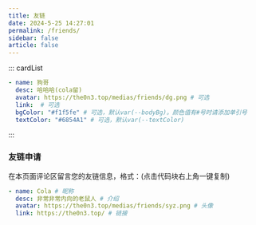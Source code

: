 ```yaml
---
title: 友链
date: 2024-5-25 14:27:01
permalink: /friends/
sidebar: false
article: false
---
```


<!--
普通卡片列表容器，可用于友情链接、项目推荐、古诗词展示等。
cardList 后面可跟随一个数字表示每行最多显示多少个，选值范围1~4，默认3。在小屏时会根据屏幕宽度减少每行显示数量。
-->

::: cardList

```yaml
- name: 狗哥
  desc: 哈哈哈(cola留)
  avatar: https://the0n3.top/medias/friends/dg.png # 可选
  link:  # 可选
  bgColor: "#f1f5fe" # 可选，默认var(--bodyBg)。颜色值有#号时请添加单引号
  textColor: "#6854A1" # 可选，默认var(--textColor)
```

:::

### 友链申请

在本页面评论区留言您的友链信息，格式：(点击代码块右上角一键复制)

```yaml
- name: Cola # 昵称
  desc: 非常非常内向的老鼠人 # 介绍
  avatar: https://the0n3.top/medias/friends/syz.png # 头像
  link: https://the0n3.top/ # 链接
```
